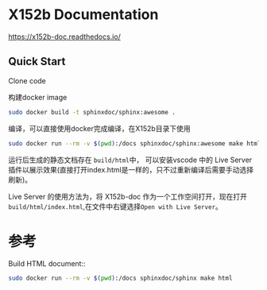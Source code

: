 # X152b Documentation

https://x152b-doc.readthedocs.io/

## Quick Start

Clone code 

构建docker image
```bash
sudo docker build -t sphinxdoc/sphinx:awesome . 
```

编译，可以直接使用docker完成编译，在X152b目录下使用
```bash
sudo docker run --rm -v $(pwd):/docs sphinxdoc/sphinx:awesome make html
```
运行后生成的静态文档存在 `build/html`中， 可以安装vscode 中的 Live Server 插件以展示效果(直接打开index.html是一样的，只不过重新编译后需要手动选择刷新)。

Live Server 的使用方法为，将 X152b-doc 作为一个工作空间打开，现在打开 `build/html/index.html`,在文件中右键选择`Open with Live Server`。



# 参考

Build HTML document::
```bash
sudo docker run --rm -v $(pwd):/docs sphinxdoc/sphinx make html
```